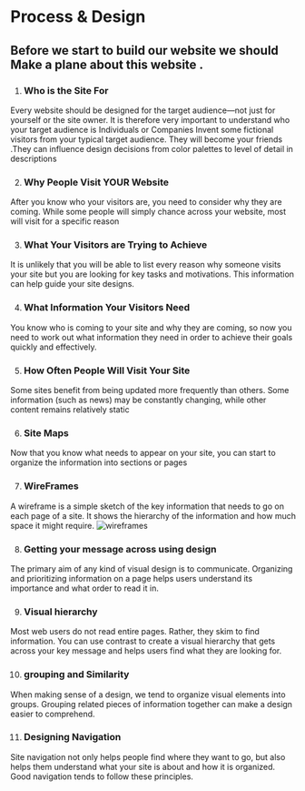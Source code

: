 
# Process & Design

## Before we start to build our website we should Make a plane about this website .

1.	### Who is the Site For

Every website should be designed for the target audience—not just for yourself or the site owner. It is therefore very important to understand who your target audience is Individuals or Companies
Invent some fictional visitors from your typical target audience. They will become your friends .They can influence design decisions from color palettes to level of detail in descriptions

2.	### Why People Visit YOUR Website

After you know who your visitors are, you need to consider why they are coming. While some people will simply chance across your website, most will visit for a specific reason

3. ### What Your Visitors are Trying to Achieve

It is unlikely that you will be able to list every reason why someone visits your site but you are looking for key tasks and motivations. This information can help guide your site designs.

4. ### What Information Your Visitors Need

You know who is coming to your site and why they are coming, so now you need to work out what information they need in order to achieve their goals quickly and effectively.

5. ### How Often People Will Visit Your Site
Some sites benefit from being updated more frequently than others. Some information (such as news) may be constantly changing, while other content remains relatively static

6. ### Site Maps
Now that you know what needs to appear on your site, you can start to organize the information into sections or pages

7. ### WireFrames

A wireframe is a simple sketch of the key information that needs to go on each page of a site. It shows the hierarchy of the information and how much space it might require.
![wireframes](https://file.mockplus.com/image/2018/03/e161881b-ae16-42eb-9524-ff1de8ddd23a.png)

8. ### Getting your message across using design

The primary aim of any kind of visual design is to communicate. Organizing and prioritizing information on a page helps users understand its importance and what order to read it in.

9. ### Visual hierarchy

Most web users do not read entire pages. Rather, they skim to find information. You can use contrast to create a visual hierarchy that gets across your key message and helps users find what they are looking for.

10. ### grouping and Similarity

When making sense of a design, we tend to organize visual elements into groups. Grouping related pieces of information together can make a design easier to comprehend. 

11. ### Designing Navigation

Site navigation not only helps people find where they want to go, but also helps them understand what your site is about and how it is organized. Good navigation tends to follow these principles.
